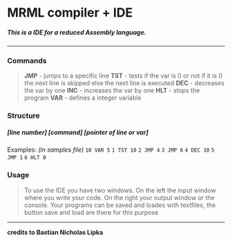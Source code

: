 # MRML compiler + IDE

##### This is a IDE for a reduced Assembly language.
---
### Commands

>**JMP** - jumps to a specific line
**TST** - tests if the var is 0 or not
if it is 0 the next line is skipped 
else the next line is executed 
**DEC** - decreases the var by one
**INC** - increases the var by one 
**HLT** - stops the program 
**VAR** - defines a integer variable 

### Structure

##### [line number] [command] [pointer of line or var]

Examples: *(in samples file)*
    `10 VAR 5`
    `1 TST 10`
    `2 JMP 4`
    `3 JMP 6`
    `4 DEC 10`
    `5 JMP 1`
    `6 HLT 0`


### Usage 
> To use the IDE you have two windows.
On the left the input window where you write your code.
On the right your output window or the console.
Your programs can be saved and loades with textfiles,
the button save and load are there for this purpose

---
**credits to Bastian Nicholas Lipka**